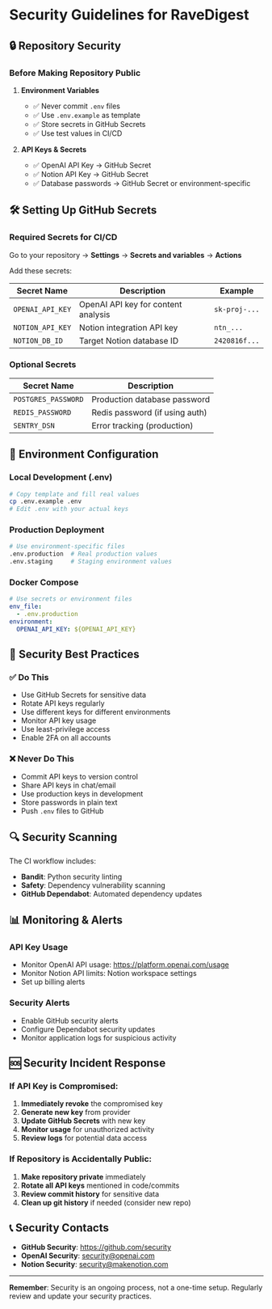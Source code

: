 # Security Guidelines for RaveDigest

## 🔒 Repository Security

### Before Making Repository Public

1. **Environment Variables**
   - ✅ Never commit `.env` files
   - ✅ Use `.env.example` as template
   - ✅ Store secrets in GitHub Secrets
   - ✅ Use test values in CI/CD

2. **API Keys & Secrets**
   - ✅ OpenAI API Key → GitHub Secret
   - ✅ Notion API Key → GitHub Secret
   - ✅ Database passwords → GitHub Secret or environment-specific

## 🛠️ Setting Up GitHub Secrets

### Required Secrets for CI/CD

Go to your repository → **Settings** → **Secrets and variables** → **Actions**

Add these secrets:

| Secret Name | Description | Example |
|-------------|-------------|---------|
| `OPENAI_API_KEY` | OpenAI API key for content analysis | `sk-proj-...` |
| `NOTION_API_KEY` | Notion integration API key | `ntn_...` |
| `NOTION_DB_ID` | Target Notion database ID | `2420816f...` |

### Optional Secrets

| Secret Name | Description |
|-------------|-------------|
| `POSTGRES_PASSWORD` | Production database password |
| `REDIS_PASSWORD` | Redis password (if using auth) |
| `SENTRY_DSN` | Error tracking (production) |

## 🔐 Environment Configuration

### Local Development (.env)
```bash
# Copy template and fill real values
cp .env.example .env
# Edit .env with your actual keys
```

### Production Deployment
```bash
# Use environment-specific files
.env.production  # Real production values
.env.staging     # Staging environment values
```

### Docker Compose
```yaml
# Use secrets or environment files
env_file:
  - .env.production
environment:
  OPENAI_API_KEY: ${OPENAI_API_KEY}
```

## 🚨 Security Best Practices

### ✅ Do This
- Use GitHub Secrets for sensitive data
- Rotate API keys regularly
- Use different keys for different environments
- Monitor API key usage
- Use least-privilege access
- Enable 2FA on all accounts

### ❌ Never Do This
- Commit API keys to version control
- Share API keys in chat/email
- Use production keys in development
- Store passwords in plain text
- Push `.env` files to GitHub

## 🔍 Security Scanning

The CI workflow includes:
- **Bandit**: Python security linting
- **Safety**: Dependency vulnerability scanning
- **GitHub Dependabot**: Automated dependency updates

## 📊 Monitoring & Alerts

### API Key Usage
- Monitor OpenAI API usage: https://platform.openai.com/usage
- Monitor Notion API limits: Notion workspace settings
- Set up billing alerts

### Security Alerts
- Enable GitHub security alerts
- Configure Dependabot security updates
- Monitor application logs for suspicious activity

## 🆘 Security Incident Response

### If API Key is Compromised:
1. **Immediately revoke** the compromised key
2. **Generate new key** from provider
3. **Update GitHub Secrets** with new key
4. **Monitor usage** for unauthorized activity
5. **Review logs** for potential data access

### If Repository is Accidentally Public:
1. **Make repository private** immediately
2. **Rotate all API keys** mentioned in code/commits
3. **Review commit history** for sensitive data
4. **Clean up git history** if needed (consider new repo)

## 📞 Security Contacts

- **GitHub Security**: https://github.com/security
- **OpenAI Security**: security@openai.com
- **Notion Security**: security@makenotion.com

---

**Remember**: Security is an ongoing process, not a one-time setup. Regularly review and update your security practices.